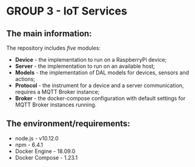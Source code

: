 # GROUP 3 - IoT Services

## The main information:

The repository includes _five_ modules:
* **Device** - the implementation to run on a RaspberryPi device;
* **Server** - the implementation to run on an available host;
* **Models** - the implementation of DAL models for devices, sensors and actions;
* **Protocol** - the instrument for a device and a server communication, requires a MQTT Broker instance;
* **Broker** - the docker-compose configuration with default settings for MQTT Broker instances running.

## The environment/requirements:

* node.js - v10.12.0
* npm - 6.4.1
* Docker Engine - 18.09.0
* Docker Compose - 1.23.1
